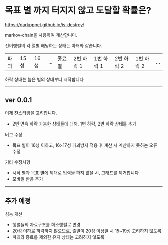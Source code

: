 # 목표 별 까지 터지지 않고 도달할 확률은?

https://darkpppet.github.io/is-destroy/

markov-chain을 사용하여 계산합니다.

전이행렬의 각 열별 해당하는 상태는 아래와 같습니다.



|||||||||||
|---|---|---|---|---|---|---|---|---|---|
|파괴|15성|16성|...|종료 별|2번 하락 1|1번 하락 1|2번 하락 2|1번 하락 2|...|

하락 상태는 높은 별의 상태부터 시작합니다 

---

## ver 0.0.1

이제 찬스타임을 고려합니다.
 * 2번 연속 하락 가능한 상태들에 대해, 1번 하락, 2번 하락 상태를 추가

버그 수정
 * 목표 별이 16성 이하고, 16>17성 파괴방지 적용 후 계산 시 계산하지 못하는 오류 수정

기타 수정사항
 * 시작 별과 목표 별에 제대로 입력을 하지 않을 시, 그래프를 제거합니다
 * 모바일 반응 추가

---

## 추가 예정

성능 개선
 * 행렬들의 자료구조를 희소행렬로 변경
 * 20성 이하로 하락하지 않으므로, 출발이 20성 이상일 시 15~19성 고려하지 않도록
 * 파괴와 종료를 제외한 유지 상태는 고려하지 않도록
